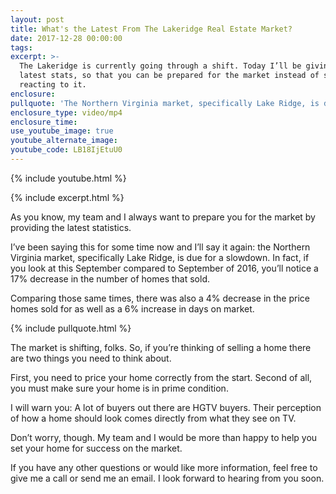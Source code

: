 ```yaml
---
layout: post
title: What's the Latest From The Lakeridge Real Estate Market?
date: 2017-12-28 00:00:00
tags:
excerpt: >-
  The Lakeridge is currently going through a shift. Today I’ll be giving you the
  latest stats, so that you can be prepared for the market instead of simply
  reacting to it.
enclosure:
pullquote: 'The Northern Virginia market, specifically Lake Ridge, is due for a slowdown.'
enclosure_type: video/mp4
enclosure_time:
use_youtube_image: true
youtube_alternate_image:
youtube_code: LB18IjEtuU0
---
```

{% include youtube.html %}

{% include excerpt.html %}

As you know, my team and I always want to prepare you for the market by providing the latest statistics.&nbsp;

I’ve been saying this for some time now and I’ll say it again: the Northern Virginia market, specifically Lake Ridge, is due for a slowdown. In fact, if you look at this September compared to September of 2016, you’ll notice a 17% decrease in the number of homes that sold.&nbsp;

Comparing those same times, there was also a 4% decrease in the price homes sold for as well as a 6% increase in days on market.

{% include pullquote.html %}

The market is shifting, folks. So, if you’re thinking of selling a home there are two things you need to think about.

First, you need to price your home correctly from the start. Second of all, you must make sure your home is in prime condition.&nbsp;

I will warn you: A lot of buyers out there are HGTV buyers. Their perception of how a home should look comes directly from what they see on TV.

Don’t worry, though. My team and I would be more than happy to help you set your home for success on the market.

If you have any other questions or would like more information, feel free to give me a call or send me an email. I look forward to hearing from you soon.
